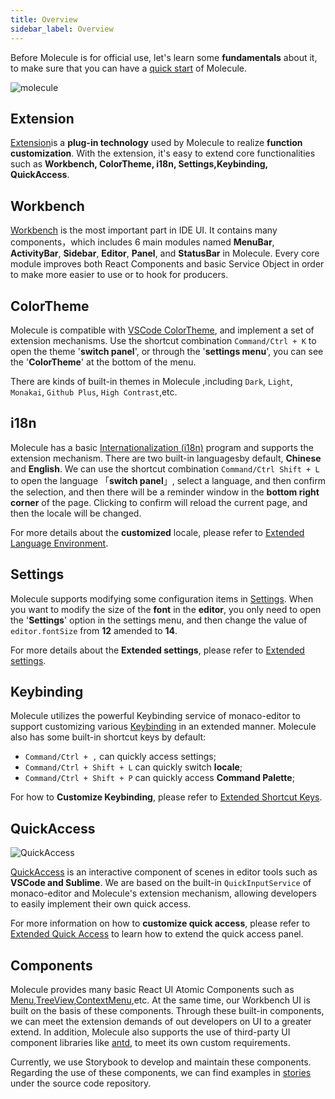 ```yaml
---
title: Overview
sidebar_label: Overview
---
```


Before Molecule is for official use, let's learn some **fundamentals** about it, to make sure that you can have a [quick start](./quick-start.md) of Molecule.

![molecule](/img/molecule.png)

## Extension

[Extension](./guides/extension)is a **plug-in technology** used by Molecule to realize **function customization**. With the extension, it's easy to extend core functionalities such as **Workbench, ColorTheme, i18n, Settings,Keybinding, QuickAccess**.

## Workbench

[Workbench](./guides/extend-workbench)
is the most important part in IDE UI. It contains many components，which includes 6 main modules named **MenuBar**, **ActivityBar**, **Sidebar**, **Editor**, **Panel**, and **StatusBar** in Molecule.
Every core module improves both React Components and basic Service Object in order to make more easier to use or to hook for producers.

## ColorTheme

Molecule is compatible with [VSCode ColorTheme](https://code.visualstudio.com/api/references/theme-color), and implement a set of extension mechanisms. Use the shortcut combination `Command/Ctrl + K` to open the theme '**switch panel**', or through the '**settings menu**', you can see the '**ColorTheme**' at the bottom of the menu.

There are kinds of built-in themes in Molecule ,including `Dark`, `Light`, `Monakai`, `Github Plus`, `High Contrast`,etc.

## i18n

Molecule has a basic [Internationalization (i18n)](./guides/extend-locales) program and supports the extension mechanism. There are two built-in languages ​​by default, **Chinese** and **English**.
We can use the shortcut combination `Command/Ctrl Shift + L` to open the language 「**switch panel**」, select a language, and then confirm the selection, and then there will be a reminder window in the **bottom right corner** of the page. Clicking to confirm will reload the current page, and then the locale will be changed.

For more details about the **customized** locale, please refer to [Extended Language Environment](./guides/extend-locales).

## Settings

Molecule supports modifying some configuration items in [Settings](./guides/extend-settings). When you want to modify the size of the **font** in the **editor**, you only need to open the '**Settings**' option in the settings menu, and then change the value of `editor.fontSize` from **12** amended to **14**.

For more details about the **Extended settings**, please refer to [Extended settings](./guides/extend-settings).

## Keybinding

Molecule utilizes the powerful Keybinding service of monaco-editor to support customizing various [Keybinding](./guides/extend-keybinding) in an extended manner. Molecule also has some built-in shortcut keys by default:

-   `Command/Ctrl + ,` can quickly access settings;
-   `Command/Ctrl + Shift + L` can quickly switch **locale**;
-   `Command/Ctrl + Shift + P` can quickly access **Command Palette**;

For how to **Customize Keybinding**, please refer to [Extended Shortcut Keys](./guides/extend-keybinding).

## QuickAccess

![QuickAccess](/img/guides/quick-access.jpg)

[QuickAccess](./guides/extend-quick-access) is an interactive component of scenes in editor tools such as **VSCode and Sublime**. We are based on the built-in `QuickInputService` of monaco-editor and Molecule's extension mechanism, allowing developers to easily implement their own quick access.

For more information on how to **customize quick access**, please refer to [Extended Quick Access](./guides/extend-quick-access) to learn how to extend the quick access panel.

## Components

Molecule provides many basic React UI Atomic Components such as [Menu][menu-url],[TreeView][treeview-url],[ContextMenu][ctxmenu-url],etc. At the same time, our Workbench UI is built on the basis of these components. Through these built-in components, we can meet the extension demands of out developers on UI to a greater extend. In addition, Molecule also supports the use of third-party UI component libraries like [antd](http://ant.design/), to meet its own custom requirements.

Currently, we use Storybook to develop and maintain these components. Regarding the use of these components, we can find examples in [stories](https://github.com/DTStack/molecule/tree/main/stories) under the source code repository.

[menu-url]: ./api/namespaces/molecule.component#menu
[ctxmenu-url]: ./api/namespaces/molecule.component#usecontextmenu
[treeview-url]: ./api/namespaces/molecule.component#treeview
